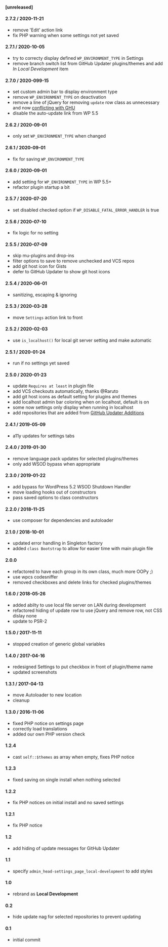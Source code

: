 #### [unreleased]

#### 2.7.2 / 2020-11-21
* remove 'Edit' action link
* fix PHP warning when some settings not yet saved

#### 2.7.1 / 2020-10-05
* try to correcty display defined `WP_ENVIRONMENT_TYPE` in Settings
* remove branch switch list from GitHub Updater plugins/themes and add _In Local Development_ item

#### 2.7.0 / 2020-099-15
* set custom admin bar to display environment type
* remove `WP_ENVIRONMENT_TYPE` on deactivation
* remove a line of jQuery for removing `update` row class as unnecessary and now [conflicting with GHU](https://github.com/afragen/github-updater/pull/898)
* disable the auto-update link from WP 5.5

#### 2.6.2 / 2020-09-01
* only set `WP_ENVIRONMENT_TYPE` when changed

#### 2.6.1 / 2020-09-01
* fix for saving `WP_ENVIRONMENT_TYPE`

#### 2.6.0 / 2020-09-01
* add setting for `WP_ENVIRONMENT_TYPE` in WP 5.5+
* refactor plugin startup a bit

#### 2.5.7 / 2020-07-20
* set disabled checked option if `WP_DISABLE_FATAL_ERROR_HANDLER` is true

#### 2.5.6 / 2020-07-10
* fix logic for no setting

#### 2.5.5 / 2020-07-09
* skip mu-plugins and drop-ins
* filter options to save to remove unchecked and VCS repos
* add git host icon for Gists
* defer to GitHub Updater to show git host icons

#### 2.5.4 / 2020-06-01
* sanitizing, escaping & ignoring

#### 2.5.3 / 2020-03-28
* move `Settings` action link to front

#### 2.5.2 / 2020-02-03
* use `is_localhost()` for local git server setting and make automatic

#### 2.5.1 / 2020-01-24
* run if no settings yet saved

#### 2.5.0 / 2020-01-23
* update `Requires at least` in plugin file
* add VCS checkouts automatically, thanks @Raruto
* add git host icons as default setting for plugins and themes
* add localhost admin bar coloring when on localhost, default is on
* some now settings only display when running in localhost
* add repositories that are added from [GitHub Updater Additions](https://github.com/afragen/github-updater-additions)

#### 2.4.1 / 2019-05-09
* a11y updates for settings tabs

#### 2.4.0 / 2019-01-30
* remove language pack updates for selected plugins/themes
* only add WSOD bypass when appropriate

#### 2.3.0 / 2019-01-22
* add bypass for WordPress 5.2 WSOD Shutdown Handler
* move loading hooks out of constructors
* pass saved options to class constructors

#### 2.2.0 / 2018-11-25
* use composer for dependencies and autoloader

#### 2.1.0 / 2018-10-01
* updated error handling in Singleton factory
* added `class Bootstrap` to allow for easier time with main plugin file

#### 2.0.0
* refactored to have each group in its own class, much more OOPy ;)
* use wpcs codesniffer
* removed checkboxes and delete links for checked plugins/themes

#### 1.6.0 / 2018-05-26
* added abilty to use local file server on LAN during development
* refactored hiding of update row to use jQuery and remove row, not CSS dislay none
* update to PSR-2

#### 1.5.0 / 2017-11-11
* stopped creation of generic global variables

#### 1.4.0 / 2017-04-16
* redesigned Settings to put checkbox in front of plugin/theme name
* updated screenshots

#### 1.3.1 / 2017-04-13
* move Autoloader to new location
* cleanup

#### 1.3.0 / 2016-11-06
* fixed PHP notice on settings page
* correctly load translations
* added our own PHP version check

#### 1.2.4
* cast `self::$themes` as array when empty, fixes PHP notice

#### 1.2.3
* fixed saving on single install when nothing selected

#### 1.2.2
* fix PHP notices on initial install and no saved settings

#### 1.2.1
* fix PHP notice

#### 1.2
* add hiding of update messages for GitHub Updater

#### 1.1
* specify `admin_head-settings_page_local-development` to add styles

#### 1.0
* rebrand as **Local Development**

#### 0.2
* hide update nag for selected repositories to prevent updating

#### 0.1
* initial commit

